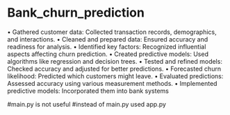 # Bank_churn_prediction
•	Gathered customer data: Collected transaction records, demographics, and interactions.
•	Cleaned and prepared data: Ensured accuracy and readiness for analysis.
•	Identified key factors: Recognized influential aspects affecting churn prediction.
•	Created predictive models: Used algorithms like regression and decision trees.
•	Tested and refined models: Checked accuracy and adjusted for better predictions.
•	Forecasted churn likelihood: Predicted which customers might leave.
•	Evaluated predictions: Assessed accuracy using various measurement methods.
•	Implemented predictive models: Incorporated them into bank systems




#main.py is not useful
#instead of main.py used app.py
